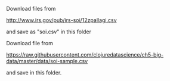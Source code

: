Download files from

http://www.irs.gov/pub/irs-soi/12zpallagi.csv

and save as "soi.csv" in this folder


Download file from 

https://raw.githubusercontent.com/clojuredatascience/ch5-big-data/master/data/soi-sample.csv

and save in this folder.
